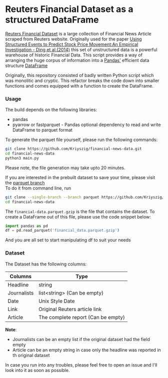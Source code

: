# Reuters Financial Dataset as a structured DataFrame

[Reuters Financial Dataset](https://github.com/Danbo3004/financial-news-dataset) is a large collection of Financial News Article scraped from Reuters website.
Originally used for the paper [Using Structured Events to Predict Stock Price Movement:An Empirical Investigation - Ding et al.(2014)](http://emnlp2014.org/papers/pdf/EMNLP2014148.pdf)
this set of unstructured data is a powerful warehouse of historic Financial Data. This script provides a way of arranging the huge corpus of information into
a [Pandas'](https://pandas.pydata.org/) efficient data structure [DataFrame](https://pandas.pydata.org/docs/reference/api/pandas.DataFrame.html)  

Originally, this repository consisted of badly written Python script which was monolitic and cryptic. This refactor breaks the code down into smaller functions and
comes equipped with a function to create the DataFrame.

### Usage

The build depends on the following libraries:
* pandas
* pyarrow or fastparquet - Pandas optional dependency to read and write DataFrame to parquet format

To generate the parquet file yourself, please run the following commands:

```bash
git clone https://github.com/Kriyszig/financial-news-data.git
cd financial-news-data
python3 main.py
```

Please note, the file generation may take upto 20 minutes.

If you are interested in the prebuilt dataset to save your time, please visit the [parquet branch](https://github.com/Kriyszig/financial-news-data/tree/parquet)  
To do it from command line, run

```bash
git clone --single-branch --branch parquet https://github.com/Kriyszig/financial-news-data.git
cd financial-news-data
```

The `financial-data.parquet.gzip` is the file that contains the dataset. To create a DataFrame out of this file, please use the code snippet below:

```python
import pandas as pd
df = pd.read_parquet('financial_data.parquet.gzip')
```
And you are all set to start manipulating df to suit your needs  

### Dataset

The Dataset has the following columns:

| Columns     | Type                               |
|-------------|------------------------------------|
| Headline    | string                             |
| Journalists | list\<string> (Can be empty)       |
| Date        | Unix Style Date                    |
| Link        | Original Reuters article link      |
| Article     | The complete report (Can be empty) |

**Note**: 
* Journalists can be an empty list if the original dataset had the field empty
* Article can be an empty string in case only the headline was reported in th original dataset

In case you run into any troubles, please feel free to open an issue and I'll look into it as soon as possible.
